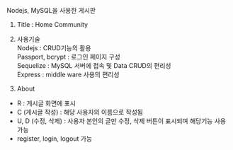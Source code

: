 Nodejs, MySQL을 사용한 게시판

1. Title : Home Community

2. 사용기술 <br/>
Nodejs : CRUD기능의 활용<br/>
Passport, bcrypt : 로그인 페이지 구성<br/>
Sequelize : MySQL 서버에 접속 및 Data CRUD의 편리성<br/>
Express : middle ware 사용의 편리성<br/>

3. About
- R : 게시글 화면에 표시
- C (게시글 작성) : 해당 사용자의 이름으로 작성됨
- U, D (수정, 삭제) : 사용자 본인의 글만 수정, 삭제 버튼이 표시되며 해당기능 사용가능 
- register, login, logout 가능
